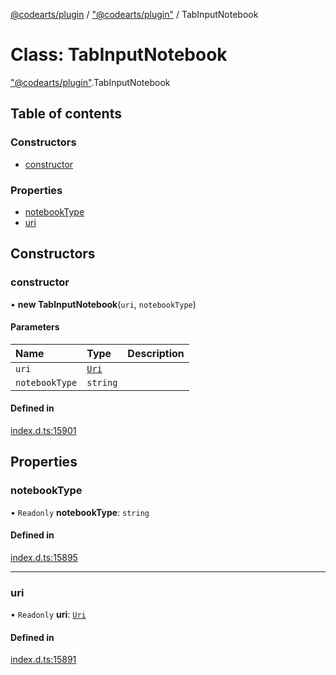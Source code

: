 [@codearts/plugin](../README.md) / ["@codearts/plugin"](../modules/_codearts_plugin_.md) / TabInputNotebook

# Class: TabInputNotebook

["@codearts/plugin"](../modules/_codearts_plugin_.md).TabInputNotebook

## Table of contents

### Constructors

- [constructor](codearts_plugin_.TabInputNotebook.md#constructor)

### Properties

- [notebookType](codearts_plugin_.TabInputNotebook.md#notebooktype)
- [uri](codearts_plugin_.TabInputNotebook.md#uri)

## Constructors

### constructor

• **new TabInputNotebook**(`uri`, `notebookType`)

#### Parameters

| Name | Type | Description |
| :------ | :------ | :------ |
| `uri` | [`Uri`](codearts_plugin_.Uri.md) |  |
| `notebookType` | `string` |  |

#### Defined in

[index.d.ts:15901](https://github.com/huaweicloud/cloudide-plugin-api/blob/a4193a8/index.d.ts#L15901)

## Properties

### notebookType

• `Readonly` **notebookType**: `string`

#### Defined in

[index.d.ts:15895](https://github.com/huaweicloud/cloudide-plugin-api/blob/a4193a8/index.d.ts#L15895)

___

### uri

• `Readonly` **uri**: [`Uri`](codearts_plugin_.Uri.md)

#### Defined in

[index.d.ts:15891](https://github.com/huaweicloud/cloudide-plugin-api/blob/a4193a8/index.d.ts#L15891)
